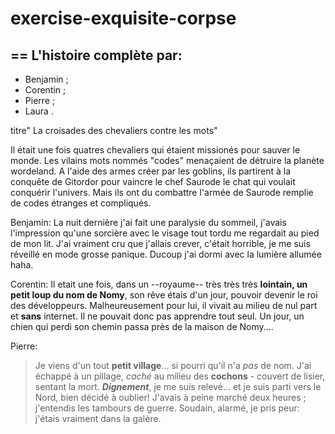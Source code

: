 # exercise-exquisite-corpse
## == L'histoire complète par:

* Benjamin ;
* Corentin ;
* Pierre ;
* Laura .


titre" La croisades des chevaliers contre les mots"

Il était une fois quatres chevaliers qui étaient missionés pour sauver le monde. Les vilains mots nommés "codes" menaçaient de détruire la planète wordeland. A l'aide des armes créer par les goblins, ils partirent à la conquête de Gitordor pour vaincre le chef Saurode le chat qui voulait conquérir l'univers. Mais ils ont du combattre l'armée de Saurode remplie de codes étranges et compliqués.


Benjamin: 
La nuit dernière j'ai fait une paralysie du sommeil, j'avais l'impression qu'une sorcière avec le visage tout tordu
me regardait au pied de mon lit. J'ai vraiment cru que j'allais crever, c'était horrible, je me suis réveillé en mode
grosse panique. Ducoup j'ai dormi avec la lumière allumée haha. 



Corentin:
Il etait une fois, dans un --royaume-- très très très **lointain, un petit loup du nom de Nomy**, son rêve étais d'un jour, pouvoir devenir le roi des développeurs. Malheureusement pour lui, il vivait au milieu de nul part et **sans** internet. Il ne pouvait donc pas apprendre tout seul. Un jour, un chien qui perdi son chemin passa près de la maison de Nomy....



Pierre:
> Je viens d'un tout **petit village**... si pourri qu'il n'a *pas* de nom. J'ai échappé à un pillage, _caché_ au milieu des **cochons** - couvert de lisier, sentant la mort.
> ***Dignement***, je me suis relevé... et je suis parti vers le Nord, bien décidé à oublier!
> J'avais à peine marché deux heures ; j'entendis les tambours de guerre. Soudain, alarmé, je pris peur: j'étais vraiment dans la galère.